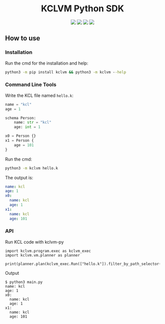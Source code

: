 <h1 align="center">KCLVM Python SDK</h1>

<p align="center">
  <img src="https://github.com/KusionStack/kclvm-py/workflows/test/badge.svg">
  <img src="https://img.shields.io/badge/PRs-welcome-brightgreen.svg?style=flat-square">
  <img src="https://img.shields.io/github/release/KusionStack/kclvm-py.svg">
  <img src="https://img.shields.io/github/license/KusionStack/kclvm-py.svg">
</p>

## How to use

### Installation

Run the cmd for the installation and help:

```cmd
python3 -m pip install kclvm && python3 -m kclvm --help
```

### Command Line Tools

Write the KCL file named `hello.k`:

```python
name = "kcl"
age = 1

schema Person:
    name: str = "kcl"
    age: int = 1

x0 = Person {}
x1 = Person {
    age = 101
}
```

Run the cmd:

```cmd
python3 -m kclvm hello.k
```

The output is:

```yaml
name: kcl
age: 1
x0:
  name: kcl
  age: 1
x1:
  name: kcl
  age: 101
```

### API

Run KCL code with kclvm-py

```python3
import kclvm.program.exec as kclvm_exec
import kclvm.vm.planner as planner

print(planner.plan(kclvm_exec.Run(["hello.k"]).filter_by_path_selector()))
```

Output

```
$ python3 main.py
name: kcl
age: 1
x0:
  name: kcl
  age: 1
x1:
  name: kcl
  age: 101

```
